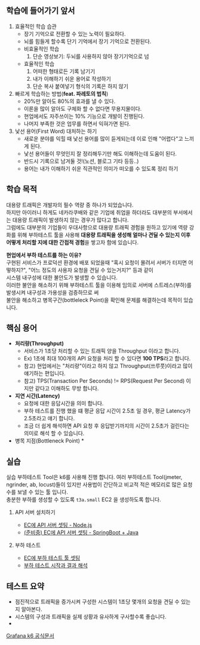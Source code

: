## 학습에 들어가기 앞서

1) 효율적인 학습 습관
    - 장기 기억으로 전환할 수 있는 노력이 필요하다.
    - 뇌를 힘들게 할수록 단기 기억에서 장기 기억으로 전환된다.
    - 비효율적인 학습
        1. 단순 영상보기: 두뇌를 사용하지 않아 장기기억으로 넘
    - 효율적인 학습
        1. 어떠한 형태로든 기록 남기기
        2. 내가 이해하기 쉬운 용어로 작성하기
        3. 단순 복사 붙여넣기 형식의 기록은 하지 않기
2) 빠르게 학습하는 방법(**feat. 파레토의 법칙**)
    - 20%만 알아도 80%의 효과를 낼 수 있다.
    - 이론을 많이 알아도 구체화 할 수 없다면 무용지물이다.
    - 현업에서도 자주쓰이는 10% 기능으로 개발이 진행된다.
    - 나머지 부족한 것은 업무를 하면서 익혀가면 된다.
3) 낯선 용어(First Word) 대처하는 하기
    - 새로운 분야를 익힐 때 낯선 용어를 많이 듣게되는데 이로 인해 "어렵다"고 느끼게 된다.
    - 낯선 용어들이 무엇인지 잘 정리해두기만 해도 이해하는데 도움이 된다.
    - 반드시 기록으로 남겨둘 것!(노션, 블로그 기타 등등..)
    - 용어는 내가 이해하기 쉬운 직관적인 의미가 떠오를 수 있도록 정리 하기

## 학습 목적

대용량 트래픽은 개발자의 필수 역량 중 하나가 되었습니다.  
하지만 아이러니 하게도 네카라쿠배와 같은 기업에 취업을 하더라도 대부분의 부서에서는 대용량 트래픽이 발생하지 않는 경우가 많다고 합니다.    
그럼에도 대부분의 기업들이 우대사항으로 대용량 트래픽 경험을 원하고 있기에
역량 강화를 위해 부하테스트 툴을 사용해 **대용량 트래픽을 생성해 얼마나 견딜 수 있는지 이후 어떻게 처리할 지에 대한 간접적 경험**을 쌓고자 함에 있습니다.

**현업에서 부하 테스트를 하는 이유?**   
구현된 서비스가 프로덕션 환경에 배포 되었을때 "혹시 요청이 몰려서 서버가 터지면 어떻하지?", "어느 정도의 사용자 요청을 견딜 수 있는거지?" 등과 같이   
시스템 내구성에 대한 불안도가 발생할 수 있습니다.   
이러한 불안을 해소하기 위해 부하테스트 툴을 이용해 임의로 서버에 스트레스(부하)를 발생시켜 내구성과 가용성을 검증하므로 써    
불안을 해소하고 병목구간(bottleleck Point)을 확인해 문제를 해결하는데 목적이 있습니다.

## 핵심 용어

* **처리량(Throughput)**
    * 서비스가 1초당 처리할 수 있는 트래픽 양을 Throughput 이라고 합니다.
    * Ex) 1초에 최대 100개의 API 요청을 처리 할 수 있다면 **100 TPS**라고 합니다.
    * 참고) 현업에서는 "처리량"이라고 하지 않고 Throughput(쓰루풋)이라고 많이 얘기하는 편입니다.
    * 참고) TPS(Transaction Per Seconds) != RPS(Request Per Second) 이지만 같다고 이해하도 무방 합니다.
* **지연 시간(Latency)**
    * 요청에 대한 응답시간을 의미 합니다.
    * 부하 테스트를 진행 했을 떄 평균 응답 시간이 2.5초 일 경우, 평균 Latency가 2.5초라고 얘기 합니다.
    * 조금 더 쉽게 해석하면 API 요청 후 응답받기까지의 시간이 2.5초가 걸린다는 의미로 해석 할 수 있습니다.
* 병목 지점(Bottleneck Point)
    *

## 실습

실습 부하테스트 Tool은 k6를 사용해 진행 합니다.
여러 부하테스트 Tool(jmeter, ngrinder, ab, locust)들이 있지만 사용법이 간단하고 비교적 적은 메모리로 많은 요청 수를 보낼 수 있는 툴 입니다.   
충분한 부하를 생성할 수 있도록 `t3a.small` EC2 을 생성하도록 합니다.

1) API 서버 설치하기
    - [EC에 API 서버 셋팅 - Node.js](../app-traffic-testing/docs/API%20서버%20설치(Node).md)
    - [(준비중) EC에 API 서버 셋팅 - SpringBoot + Java](../app-traffic-testing/docs/API%20서버%20설치(Java).md)

2) 부하 테스트
    - [EC에 부하 테스트 툴 셋팅](../app-traffic-testing/docs/k6%20설치.md)
    - [부하 테스트 시작과 결과 해석](../app-traffic-testing/docs/부하테스트.md)



## 테스트 요약

* 점진적으로 트래픽을 증가시켜 구성한 시스템이 1초당 몇개의 요청을 견딜 수 있는지 알아본다.
* 시스템의 구성과 트래픽을 실제 상황과 유사하게 구사할수록 좋습니다.
* 

[Grafana k6 공식문서](https://grafana.com/docs/k6/latest/)


